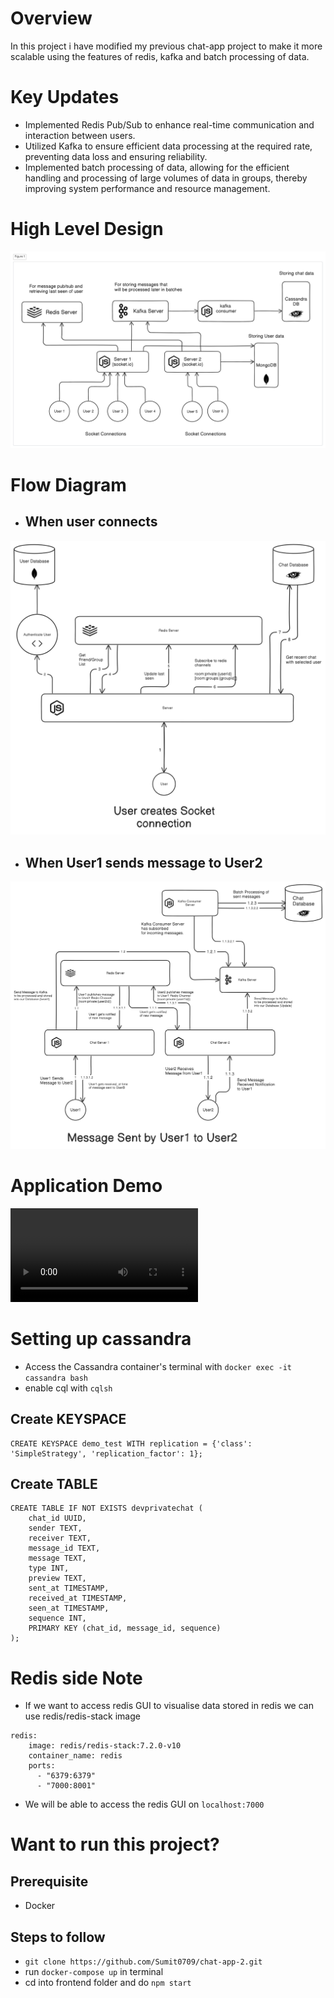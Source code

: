 # Overview
In this project i have modified my previous chat-app project to make it more scalable using the features of redis, kafka and batch processing of data. 

# Key Updates
- Implemented Redis Pub/Sub to enhance real-time communication and interaction between users.
- Utilized Kafka to ensure efficient data processing at the required rate, preventing data loss and ensuring reliability.
- Implemented batch processing of data, allowing for the efficient handling and processing of large volumes of data in groups, thereby improving system performance and resource management.


# High Level Design

![High Level Design](/assets/HLD.png)


# Flow Diagram 

- ## When user connects
![User establish connection](/assets/user_connect.png)

- ## When User1 sends message to User2
![User establish connection](/assets/message.png)



# Application Demo

![Application Running Demo](/assets/demo.mp4)


# Setting up cassandra 

- Access the Cassandra container's terminal with `docker exec -it cassandra bash`
- enable cql with `cqlsh`

## Create KEYSPACE
```
CREATE KEYSPACE demo_test WITH replication = {'class': 'SimpleStrategy', 'replication_factor': 1};
```

## Create TABLE
```
CREATE TABLE IF NOT EXISTS devprivatechat (
    chat_id UUID,
    sender TEXT,
    receiver TEXT,
    message_id TEXT,
    message TEXT,
    type INT,
    preview TEXT,
    sent_at TIMESTAMP,
    received_at TIMESTAMP,
    seen_at TIMESTAMP,
    sequence INT,
    PRIMARY KEY (chat_id, message_id, sequence)
);
```

# Redis side Note

- If we want to access redis GUI to visualise data stored in redis we can use redis/redis-stack image 

```
redis:
    image: redis/redis-stack:7.2.0-v10
    container_name: redis
    ports:
      - "6379:6379"
      - "7000:8001"
```
- We will be able to access the redis GUI on `localhost:7000`


# Want to run this project?

## Prerequisite
- Docker

## Steps to follow

- `git clone https://github.com/Sumit0709/chat-app-2.git`
- run `docker-compose up` in terminal
- cd into frontend folder and do `npm start`
